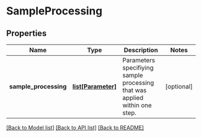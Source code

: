 # SampleProcessing

## Properties
Name | Type | Description | Notes
------------ | ------------- | ------------- | -------------
**sample_processing** | [**list[Parameter]**](Parameter.md) | Parameters specifiying sample processing that was applied within one step. | [optional] 

[[Back to Model list]](../README.md#documentation-for-models) [[Back to API list]](../README.md#documentation-for-api-endpoints) [[Back to README]](../README.md)


